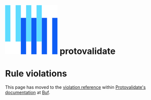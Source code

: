# ![The Buf logo](https://raw.githubusercontent.com/bufbuild/protovalidate/main/.github/buf-logo.svg) protovalidate

# Rule violations

This page has moved to the [violation reference][violation-reference] within [Protovalidate's documentation][protovalidate] at [Buf][buf].

[buf]: https://buf.build
[protovalidate]: https://buf.build/docs/protovalidate/overview/
[violation-reference]: https://buf.build/docs/reference/protovalidate/violations/
